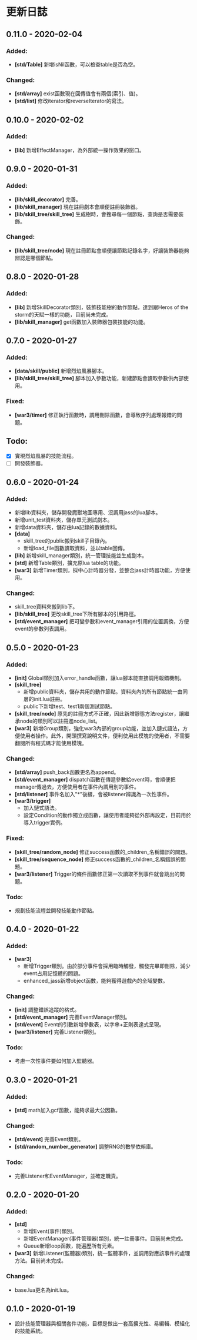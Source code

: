 # 更新日誌

## 0.11.0 - 2020-02-04

### Added:
- **[std/Table]** 新增isNil函數，可以檢查table是否為空。

### Changed:
- **[std/array]** exist函數現在回傳值會有兩個(索引、值)。
- **[std/list]** 修改iterator和reverseIterator的寫法。

## 0.10.0 - 2020-02-02

### Added:
- **[lib]** 新增EffectManager，為外部統一操作效果的窗口。

## 0.9.0 - 2020-01-31

### Added:
- **[lib/skill_decorator]** 完善。
- **[lib/skill_manager]** 現在註冊劇本會順便註冊裝飾器。
- **[lib/skill_tree/skill_tree]** 生成樹時，會搜尋每一個節點，查詢是否需要裝飾。

### Changed:
- **[lib/skill_tree/node]** 現在註冊節點會順便讓節點記錄名字，好讓裝飾器能夠辨認是哪個節點。

## 0.8.0 - 2020-01-28

### Added:
- **[lib]** 新增SkillDecorator類別，裝飾技能樹的動作節點，達到跟Heros of the storm的天賦一樣的功能，目前尚未完成。
- **[lib/skill_manager]** get函數加入裝飾器包裝技能的功能。

## 0.7.0 - 2020-01-27

### Added:
- **[data/skill/public]** 新增烈焰風暴腳本。
- **[lib/skill_tree/skill_tree]** 腳本加入參數功能，新建節點會讀取參數供內部使用。

### Fixed:
- **[war3/timer]** 修正執行函數時，調用刪除函數，會導致序列處理報錯的問題。

## Todo:
- [x] 實現烈焰風暴的技能流程。
- [ ] 開發裝飾器。

## 0.6.0 - 2020-01-24

### Added:
- 新增lib資料夾，儲存開發魔獸地圖專用、沒調用jass的lua腳本。
- 新增unit_test資料夾，儲存單元測試劇本。
- 新增data資料夾，儲存由lua記錄的數據資料。
- **[data]**
  - skill_tree的public搬到skill子目錄內。
  - 新增load_file函數讀取資料，並以table回傳。
- **[lib]** 新增skill_manager類別，統一管理技能並生成副本。
- **[std]** 新增Table類別，擴充原lua table的功能。
- **[war3]** 新增Timer類別，採中心計時器分發，並整合jass計時器功能，方便使用。

### Changed:
- skill_tree資料夾搬到lib下。
- **[lib/skill_tree]** 更改skill_tree下所有腳本的引用路徑。
- **[std/event_manager]** 把可變參數和event_manager引用的位置調換，方便event的參數列表調用。

## 0.5.0 - 2020-01-23

### Added:
- **[init]** Global類別加入error_handle函數，讓lua腳本能直接調用報錯機制。
- **[skill_tree]**
  - 新增public資料夾，儲存共用的動作節點。資料夾內的所有節點統一由同層的init.lua註冊。
  - public下新增test、test1兩個測試節點。
- **[skill_tree/node]** 原先的註冊方式不正確，因此新增靜態方法register，讓繼承node的類別可以註冊進node_list。
- **[war3]** 新增Group類別，強化war3內部的group功能，並加入鏈式語法，方便使用者操作。此外，開頭撰寫說明文件，便利使用此模塊的使用者，不需要翻閱所有程式碼才能使用模塊。

### Changed:
- **[std/array]** push_back函數更名為append。
- **[std/event_manager]** dispatch函數在傳遞參數給event時，會順便把manager傳過去，方便使用者在事件內調用別的事件。
- **[std/listener]** 事件名加入"*"後綴，會被listener辨識為一次性事件。
- **[war3/trigger]** 
  - 加入鏈式語法。
  - 設定Condition的動作獨立成函數，讓使用者能夠從外部再設定，目前用於導入trigger實例。

### Fixed:
- **[skill_tree/random_node]** 修正success函數的_children_名稱錯誤的問題。
- **[skill_tree/sequence_node]** 修正success函數的_children_名稱錯誤的問題。
- **[war3/listener]** Trigger的條件函數修正第一次讀取不到事件就會跳出的問題。

### Todo:
- 規劃技能流程並開發技能動作節點。

## 0.4.0 - 2020-01-22

### Added:
- **[war3]**
    - 新增Trigger類別。由於部分事件會採用臨時觸發，觸發完畢即刪除，減少event占用記憶體的問題。
    - enhanced_jass新增object函數，能夠獲得遊戲內的全域變數。

### Changed:
- **[init]** 調整錯誤追蹤的格式。
- **[std/event_manager]** 完善EventManager類別。
- **[std/event]** Event的引數新增參數表，以字串+正則表達式呈現。
- **[war3/listener]** 完善Listener類別。

### Todo:
- 考慮一次性事件要如何加入監聽器。

## 0.3.0 - 2020-01-21

### Added:
- **[std]** math加入gcf函數，能夠求最大公因數。

### Changed:
- **[std/event]** 完善Event類別。
- **[std/random_number_generator]** 調整RNG的數學依賴庫。

### Todo:
- 完善Listener和EventManager，並確定職責。

## 0.2.0 - 2020-01-20

### Added:
- **[std]**
    - 新增Event(事件)類別。
    - 新增EventManager(事件管理器)類別，統一註冊事件。目前尚未完成。
    - Queue新增loop函數，能遍歷所有元素。
- **[war3]** 新增Listener(監聽器)類別，統一監聽事件，並調用對應該事件的處理方法。目前尚未完成。

### Changed:
- base.lua更名為init.lua。

## 0.1.0 - 2020-01-19
- 設計技能管理器與相關套件功能，目標是做出一套高擴充性、易編輯、模組化的技能系統。
